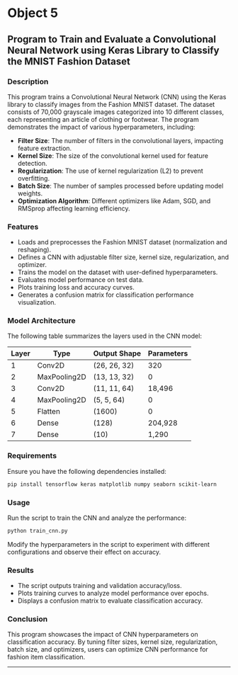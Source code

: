 # Object 5

## Program to Train and Evaluate a Convolutional Neural Network using Keras Library to Classify the MNIST Fashion Dataset

### Description
This program trains a Convolutional Neural Network (CNN) using the Keras library to classify images from the Fashion MNIST dataset. The dataset consists of 70,000 grayscale images categorized into 10 different classes, each representing an article of clothing or footwear. The program demonstrates the impact of various hyperparameters, including:

- **Filter Size**: The number of filters in the convolutional layers, impacting feature extraction.
- **Kernel Size**: The size of the convolutional kernel used for feature detection.
- **Regularization**: The use of kernel regularization (L2) to prevent overfitting.
- **Batch Size**: The number of samples processed before updating model weights.
- **Optimization Algorithm**: Different optimizers like Adam, SGD, and RMSprop affecting learning efficiency.

### Features
- Loads and preprocesses the Fashion MNIST dataset (normalization and reshaping).
- Defines a CNN with adjustable filter size, kernel size, regularization, and optimizer.
- Trains the model on the dataset with user-defined hyperparameters.
- Evaluates model performance on test data.
- Plots training loss and accuracy curves.
- Generates a confusion matrix for classification performance visualization.

### Model Architecture
The following table summarizes the layers used in the CNN model:

| Layer | Type          | Output Shape   | Parameters |
|-------|--------------|---------------|------------|
| 1     | Conv2D       | (26, 26, 32)  | 320        |
| 2     | MaxPooling2D | (13, 13, 32)  | 0          |
| 3     | Conv2D       | (11, 11, 64)  | 18,496     |
| 4     | MaxPooling2D | (5, 5, 64)    | 0          |
| 5     | Flatten      | (1600)        | 0          |
| 6     | Dense        | (128)         | 204,928    |
| 7     | Dense        | (10)          | 1,290      |

### Requirements
Ensure you have the following dependencies installed:

```bash
pip install tensorflow keras matplotlib numpy seaborn scikit-learn
```

### Usage
Run the script to train the CNN and analyze the performance:

```bash
python train_cnn.py
```

Modify the hyperparameters in the script to experiment with different configurations and observe their effect on accuracy.

### Results
- The script outputs training and validation accuracy/loss.
- Plots training curves to analyze model performance over epochs.
- Displays a confusion matrix to evaluate classification accuracy.

### Conclusion
This program showcases the impact of CNN hyperparameters on classification accuracy. By tuning filter sizes, kernel size, regularization, batch size, and optimizers, users can optimize CNN performance for fashion item classification.

---

